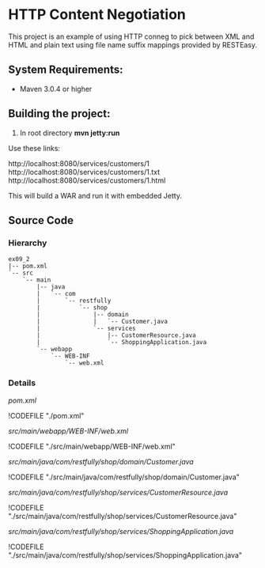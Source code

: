 # HTTP Content Negotiation


<!-- toc -->


This project is an example of using HTTP conneg to pick between XML and HTML and plain text using file name suffix
mappings provided by RESTEasy.


## System Requirements:

- Maven 3.0.4 or higher


## Building the project:

1. In root directory **mvn jetty:run**



Use these links:


http://localhost:8080/services/customers/1
http://localhost:8080/services/customers/1.txt
http://localhost:8080/services/customers/1.html


This will build a WAR and run it with embedded Jetty.




## Source Code


### Hierarchy
```
ex09_2
|-- pom.xml
`-- src
    `-- main
        |-- java
        |   `-- com
        |       `-- restfully
        |           `-- shop
        |               |-- domain
        |               |   `-- Customer.java
        |               `-- services
        |                   |-- CustomerResource.java
        |                   `-- ShoppingApplication.java
        `-- webapp
            `-- WEB-INF
                `-- web.xml
```


### Details



*pom.xml*

!CODEFILE "./pom.xml"


*src/main/webapp/WEB-INF/web.xml*

!CODEFILE "./src/main/webapp/WEB-INF/web.xml"


*src/main/java/com/restfully/shop/domain/Customer.java*

!CODEFILE "./src/main/java/com/restfully/shop/domain/Customer.java"


*src/main/java/com/restfully/shop/services/CustomerResource.java*

!CODEFILE "./src/main/java/com/restfully/shop/services/CustomerResource.java"


*src/main/java/com/restfully/shop/services/ShoppingApplication.java*

!CODEFILE "./src/main/java/com/restfully/shop/services/ShoppingApplication.java"
